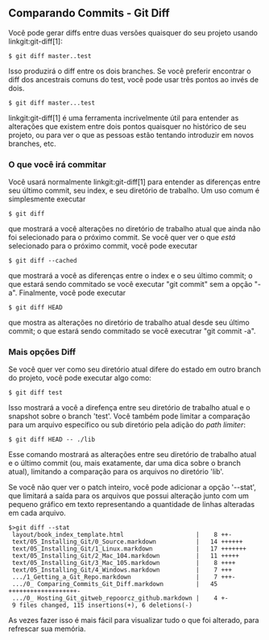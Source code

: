 ﻿## Comparando Commits - Git Diff ##

Você pode gerar diffs entre duas versões quaisquer do seu projeto usando
linkgit:git-diff[1]:

    $ git diff master..test

Isso produzirá o diff entre os dois branches. Se você preferir encontrar o diff
dos ancestrais comuns do test, você pode usar três pontos ao invés de dois.

    $ git diff master...test

linkgit:git-diff[1] é uma ferramenta incrivelmente útil para entender as 
alterações que existem entre dois pontos quaisquer no histórico de seu projeto,
ou para ver o que as pessoas estão tentando introduzir em novos branches, etc.

### O que você irá commitar ###

Você usará normalmente linkgit:git-diff[1] para entender as diferenças entre
seu último commit, seu index, e seu diretório de trabalho.
Um uso comum é simplesmente executar
    
    $ git diff
    
que mostrará a você alterações no diretório de trabalho atual que ainda não foi
selecionado para o próximo commit.
Se você quer ver o que _está_ selecionado para o próximo commit, você pode 
executar

    $ git diff --cached

que mostrará a você as diferenças entre o index e o seu último commit;
o que estará sendo commitado se você executar "git commit" sem a opção
"-a".
Finalmente, você pode executar

    $ git diff HEAD

que mostra as alterações no diretório de trabalho atual desde seu último commit;
o que estará sendo commitado se você executrar "git commit -a".

### Mais opções Diff ###

Se você quer ver como seu diretório atual difere do estado em outro branch
do projeto, você pode executar algo como:

    $ git diff test

Isso mostrará a você a direfença entre seu diretório de trabalho atual e o 
snapshot sobre o branch 'test'. Você também pode limitar a comparação para um
arquivo específico ou sub diretório pela adição do *path limiter*:

    $ git diff HEAD -- ./lib 

Esse comando mostrará as alterações entre seu diretório de trabalho atual e 
o último commit (ou, mais exatamente, dar uma dica sobre o branch atual), 
limitando a comparação para os arquivos no diretório 'lib'.

Se você não quer ver o patch inteiro, você pode adicionar a opção '--stat',
que limitará a saída para os arquivos que possui alteração junto com um 
pequeno gráfico em texto representando a quantidade de linhas alteradas 
em cada arquivo.

    $>git diff --stat
     layout/book_index_template.html                    |    8 ++-
     text/05_Installing_Git/0_Source.markdown           |   14 ++++++
     text/05_Installing_Git/1_Linux.markdown            |   17 +++++++
     text/05_Installing_Git/2_Mac_104.markdown          |   11 +++++
     text/05_Installing_Git/3_Mac_105.markdown          |    8 ++++
     text/05_Installing_Git/4_Windows.markdown          |    7 +++
     .../1_Getting_a_Git_Repo.markdown                  |    7 +++-
     .../0_ Comparing_Commits_Git_Diff.markdown         |   45 +++++++++++++++++++-
     .../0_ Hosting_Git_gitweb_repoorcz_github.markdown |    4 +-
     9 files changed, 115 insertions(+), 6 deletions(-)

As vezes fazer isso é mais fácil para visualizar tudo o que foi alterado, para 
refrescar sua memória.